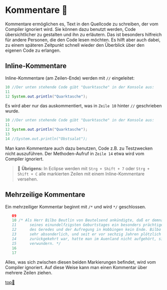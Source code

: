 # Kommentare :speech_balloon:

Kommentare ermöglichen es, Text in den Quellcode zu schreiben, der vom Compiler ignoriert wird.
Sie können dazu benutzt werden, Code übersichtlicher zu gestalten und ihn zu erläutern. Das ist besonders hilfreich für andere Personen, die den Code lesen möchten. Es hilft aber auch dabei, zu einem späteren Zeitpunkt schnell wieder den Überblick über den eigenen Code zu erlangen.


## Inline-Kommentare

Inline-Kommentare (am Zeilen-Ende) werden mit `//` eingeleitet: 
``` java
10 //Der unten stehende Code gibt "Quarktasche" in der Konsole aus:
11   
12 System.out.println("Quarktasche");
```
Es wird aber nur das auskommentiert, was in `Zeile 10` hinter `//` geschrieben wurde.  


``` java
10 //Der unten stehende Code gibt "Quarktasche" in der Konsole aus:
11   
12 System.out.println("Quarktasche");
13 
14 //System.out.println("Obstsalat");
```

Man kann Kommentare auch dazu benutzen, Code z.B. zu Testzwecken nicht auszuführen. Der Methoden-Aufruf in `Zeile 14` etwa wird vom Compiler ignoriert.

> :speech_balloon: **Übrigens:** In Eclipse werden mit `Strg + Shift + 7` oder `Strg + Shift + C` alle markierten Zeilen mit einem Inline-Kommentare versehen.


## Mehrzeilige Kommentare

Ein mehrzeiliger Kommentar beginnt mit `/*` und wird `*/` geschlossen. 
``` java
   09
   10 /* Als Herr Bilbo Beutlin von Beutelsend ankündigte, daß er demnächst zur Feier
   11      seines einundelfzigsten Geburtstages ein besonders prächtiges Fest geben wolle, war
   12      des Geredes und der Aufregung in Hobbingen kein Ende. Bilbo war sehr reich und
   13      sehr absonderlich, und seit er vor sechzig Jahren plötzlich verschwunden und unerwartet
   14      zurückgekehrt war, hatte man im Auenland nicht aufgehört, sich über ihn zu
   15      verwundern. */ 
   16
   17
```

Alles, was sich zwischen diesen beiden Markierungen befindet,
wird vom Compiler ignoriert. Auf diese Weise kann man einen Kommentar über mehrere Zeilen ziehen.


<a class="top-link" href="#" title="Zum Anfang scrollen!">top:balloon:</a>
